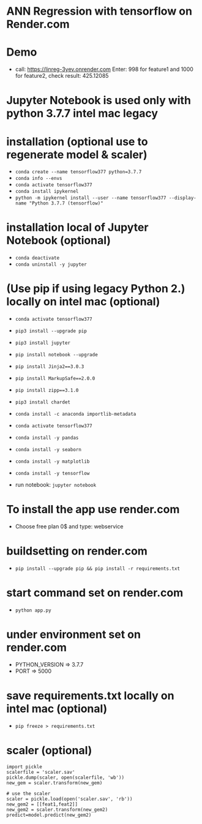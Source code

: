 # ANN Regression with tensorflow on Render.com

# Demo
- call: https://linreg-3yev.onrender.com
Enter: 998 for feature1 and 1000 for feature2, check result: 425.12085

# Jupyter Notebook is used only with python 3.7.7 intel mac legacy

# installation (optional use to regenerate model & scaler)
- `conda create --name tensorflow377 python=3.7.7`
- `conda info --envs`
- `conda activate tensorflow377`
- `conda install ipykernel`
- `python -m ipykernel install --user --name tensorflow377 --display-name "Python 3.7.7 (tensorflow)"`

# installation local of Jupyter Notebook (optional)
- `conda deactivate`
- `conda uninstall -y jupyter`

 # (Use pip if using legacy Python 2.)  locally on intel mac (optional)
- `conda activate tensorflow377`
- `pip3 install --upgrade pip`
- `pip3 install jupyter`
- `pip install notebook --upgrade`
- `pip install Jinja2==3.0.3`
- `pip install MarkupSafe==2.0.0`
- `pip install zipp==3.1.0`
- `pip3 install chardet`
- `conda install -c anaconda importlib-metadata`


- `conda activate tensorflow377`
- `conda install -y pandas`
- `conda install -y seaborn`
- `conda install -y matplotlib`
- `conda install -y tensorflow`
- run notebook: `jupyter notebook`

# To install the app use render.com
- Choose free plan 0$ and type: webservice

# buildsetting on render.com
- `pip install --upgrade pip && pip install -r requirements.txt`

# start command set on render.com
- `python app.py`

# under environment set on render.com
- PYTHON_VERSION => 3.7.7
- PORT => 5000

# save requirements.txt locally on intel mac (optional)
- `pip freeze > requirements.txt`

# scaler (optional)
```
import pickle
scalerfile = 'scaler.sav'
pickle.dump(scaler, open(scalerfile, 'wb'))
new_gem = scaler.transform(new_gem)

# use the scaler
scaler = pickle.load(open('scaler.sav', 'rb'))
new_gem2 = [[feat1,feat2]]
new_gem2 = scaler.transform(new_gem2)
predict=model.predict(new_gem2) 
```